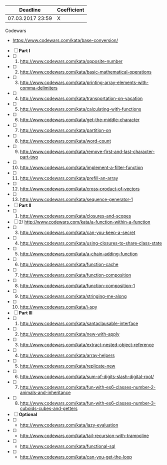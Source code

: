 Deadline         |  Coefficient
-----------------|----------------
07.03.2017 23:59  | X

Codewars 
  - https://www.codewars.com/kata/base-conversion/
  
- [ ] **Part I**
- [ ] 1. http://www.codewars.com/kata/opposite-number
- [ ] 2. http://www.codewars.com/kata/basic-mathematical-operations
- [ ] 3. http://www.codewars.com/kata/printing-array-elements-with-comma-delimiters
- [ ] 4. http://www.codewars.com/kata/transportation-on-vacation
- [ ] 5. http://www.codewars.com/kata/calculating-with-functions
- [ ] 6. http://www.codewars.com/kata/get-the-middle-character
- [ ] 7. http://www.codewars.com/kata/partition-on
- [ ] 8. http://www.codewars.com/kata/word-count
- [ ] 9. http://www.codewars.com/kata/remove-first-and-last-character-part-two
- [ ] 10. http://www.codewars.com/kata/implement-a-filter-function
- [ ] 11. http://www.codewars.com/kata/prefill-an-array
- [ ] 12. http://www.codewars.com/kata/cross-product-of-vectors
- [ ] 13. http://www.codewars.com/kata/sequence-generator-1
- [ ] **Part II**
- [ ] 1. http://www.codewars.com/kata/closures-and-scopes
- [ ] 2/ http://www.codewars.com/kata/a-function-within-a-function
- [ ] 3. http://www.codewars.com/kata/can-you-keep-a-secret
- [ ] 4. http://www.codewars.com/kata/using-closures-to-share-class-state
- [ ] 5. http://www.codewars.com/kata/a-chain-adding-function
- [ ] 6. http://www.codewars.com/kata/function-cache
- [ ] 7. http://www.codewars.com/kata/function-composition
- [ ] 8. http://www.codewars.com/kata/function-composition-1
- [ ] 9. http://www.codewars.com/kata/stringing-me-along
- [ ] 10. http://www.codewars.com/kata/i-spy
- [ ] **Part III**
- [ ] 1. http://www.codewars.com/kata/santaclausable-interface
- [ ] 2. http://www.codewars.com/kata/new-with-apply
- [ ] 3. http://www.codewars.com/kata/extract-nested-object-reference
- [ ] 4. http://www.codewars.com/kata/array-helpers
- [ ] 5. http://www.codewars.com/kata/replicate-new
- [ ] 6. http://www.codewars.com/kata/sum-of-digits-slash-digital-root/
- [ ] 7. http://www.codewars.com/kata/fun-with-es6-classes-number-2-animals-and-inheritance
- [ ] 8. http://www.codewars.com/kata/fun-with-es6-classes-number-3-cuboids-cubes-and-getters
- [ ] __Optional__
- [ ] - http://www.codewars.com/kata/lazy-evaluation
- [ ] - http://www.codewars.com/kata/tail-recursion-with-trampoline
- [ ] - http://www.codewars.com/kata/functional-sql
- [ ] - http://www.codewars.com/kata/can-you-get-the-loop